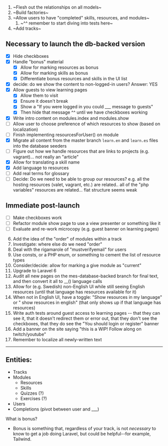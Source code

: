 1. ~Flesh out the relationships on all models~
2. ~Build factories~
4. ~Allow users to have "completed" skills, resources, and modules~
    1. ~^^ remember to start diving into tests here~
5. ~Add tracks~

## Necessary to launch the db-backed version
- [x] Hide checkboxes
- [x] Handle "bonus" material
    - [x] Allow for marking resources as bonus
    - [x] Allow for marking skills as bonus
    - [x] Differentiate bonus resources and skills in the UI list
- [x] decide: do we show the content to non-logged-in users? Answer: YES
- [x] Allow guests to view learning pages
    - [x] Allow them to visit
    - [x] Ensure it doesn't break
    - [x] Show a "If you were logged in you could ___ message to guests"
    - [x] Then hide that message ^^ until we have checkboxes working
- [x] Write intro content on modules.index and modules.show
- [ ] Allow user to choose preference of which resources to show (based on localization)
- [ ] Finish implementing resourcesForUser() on module
- [x] Migrate all content from the master branch `learn.en` and `learn.es` files into the database seeders
- [ ] Figure out how we handle resources that are links to projects (e.g. vagrant)... not really an "article"
- [x] Allow for translating a skill name
- [x] Add language to resources
- [ ] Add real terms for glossary
- [ ] Decide: Do we need to be able to group our resources? e.g. all the hosting resources (valet, vagrant, etc.) are related.. all of the "php variables" resources are related... flat structure seems weak

## Immediate post-launch
- [ ] Make checkboxes work
- [ ] Refactor module show page to use a view presenter or something like it
- [ ] Evaluate and re-work microcopy (e.g. guest banner on learning pages)

6. Add the idea of the "order" of modules within a track
7. Investigate: where else do we need "order"
8. Deal with the rigamarole of "mustverifyemail" for users
9. Use consts, or a PHP enum, or something to cement the list of resource types
11. Consider/decide: allow for marking a give module as "current"
12. Upgrade to Laravel 6
14. Audit all new pages on the mes-database-backed branch for final text, and then convert it all to __() language calls
15. Allow for (e.g. Swedish) non-English UI while still seeing English resources (until that language has resources available for it)
16. When not in English UI, have a toggle: "Show resources in my language" or " show resources in english" (that only shows up if that language has resources)
17. Write auth tests around guest access to learning pages -- that they can see it, that it doesn't redirect them or error out, that they don't see the checkboxes, that they do see the "You should login or register" banner
18. Add a banner on the site saying "this is a WIP! Follow along on twitch/youtube"
19. Remember to localize all newly-written text


---

## Entities:
- Tracks
- Modules
    - Resources
    - Skills
    - Quizzes (?)
    - Exercises (?)
- Users
- Completions (pivot between user and ___)

What is bonus?
- Bonus is something that, regardless of your track, is not *necessary* to know to get a job doing Laravel, but could be helpful--for example, Tailwind.
